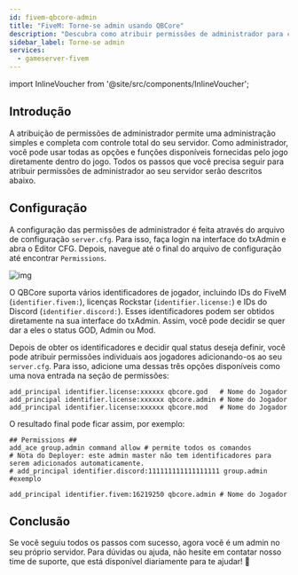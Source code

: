 ```yaml
---
id: fivem-qbcore-admin
title: "FiveM: Torne-se admin usando QBCore"
description: "Descubra como atribuir permissões de administrador para controle total do servidor e gerenciamento aprimorado no jogo → Saiba mais agora"
sidebar_label: Torne-se admin
services:
  - gameserver-fivem
---
```


import InlineVoucher from '@site/src/components/InlineVoucher';

## Introdução
A atribuição de permissões de administrador permite uma administração simples e completa com controle total do seu servidor. Como administrador, você pode usar todas as opções e funções disponíveis fornecidas pelo jogo diretamente dentro do jogo. Todos os passos que você precisa seguir para atribuir permissões de administrador ao seu servidor serão descritos abaixo.

<InlineVoucher />

## Configuração

A configuração das permissões de administrador é feita através do arquivo de configuração ``server.cfg``. Para isso, faça login na interface do txAdmin e abra o Editor CFG. Depois, navegue até o final do arquivo de configuração até encontrar `Permissions`.

![img](https://screensaver01.zap-hosting.com/index.php/s/KPRTmPoYdsCWjGd/preview)

O QBCore suporta vários identificadores de jogador, incluindo IDs do FiveM (`identifier.fivem:`), licenças Rockstar (`identifier.license:`) e IDs do Discord (`identifier.discord:`). Esses identificadores podem ser obtidos diretamente na sua interface do txAdmin. Assim, você pode decidir se quer dar a eles o status GOD, Admin ou Mod.

Depois de obter os identificadores e decidir qual status deseja definir, você pode atribuir permissões individuais aos jogadores adicionando-os ao seu `server.cfg`. Para isso, adicione uma dessas três opções disponíveis como uma nova entrada na seção de permissões:

```
add_principal identifier.license:xxxxxx qbcore.god   # Nome do Jogador
add_principal identifier.license:xxxxxx qbcore.admin # Nome do Jogador
add_principal identifier.license:xxxxxx qbcore.mod   # Nome do Jogador
```

O resultado final pode ficar assim, por exemplo:

```
## Permissions ##
add_ace group.admin command allow # permite todos os comandos
# Nota do Deployer: este admin master não tem identificadores para serem adicionados automaticamente.
# add_principal identifier.discord:111111111111111111 group.admin #exemplo

add_principal identifier.fivem:16219250 qbcore.admin # Nome do Jogador
```

## Conclusão

Se você seguiu todos os passos com sucesso, agora você é um admin no seu próprio servidor. Para dúvidas ou ajuda, não hesite em contatar nosso time de suporte, que está disponível diariamente para te ajudar! 🙂

<InlineVoucher />